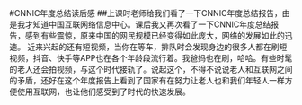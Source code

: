#CNNIC年度总结读后感
##上课时老师给我们看了一下CNNIC年度总结报告，由是我才知道中国互联网络信息中心。课后我又再次看了一下CNNIC年度总结报告，感到有些震惊，原来中国的网民规模已经变得如此庞大，网络的发展如此的迅速。
     近来兴起的还有短视频，当你在等车，排队时会发现身边的很多人都在刷短视频，抖音、快手等APP也在各个年龄段流行着。我爸妈也在刷，哈哈。有些时髦的老人还会拍视频，与这个时代接轨了。说起这个，不得不说说老人和互联网之间的矛盾，还好在这个年度报告上看到了国家有在努力让老人也和我们年轻人一样方便使用互联网，也让他们感受到了时代的快速发展。

